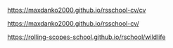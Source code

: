https://maxdanko2000.github.io/rsschool-cv/cv

https://maxdanko2000.github.io/rsschool-cv/

https://rolling-scopes-school.github.io/rschool/wildlife
